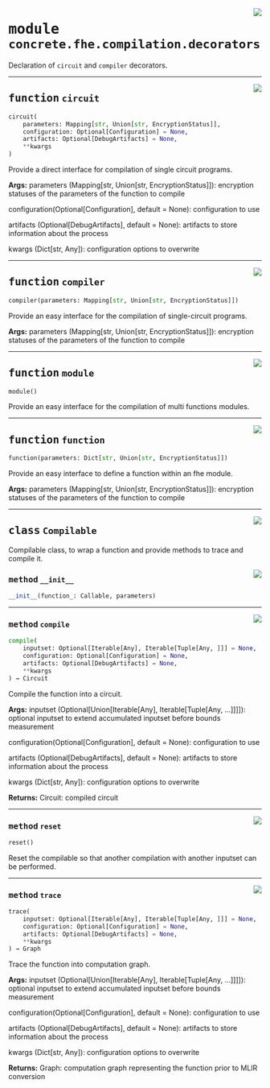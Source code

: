 <!-- markdownlint-disable -->

<a href="../../frontends/concrete-python/concrete/fhe/compilation/decorators.py#L0"><img align="right" style="float:right;" src="https://img.shields.io/badge/-source-cccccc?style=flat-square"></a>

# <kbd>module</kbd> `concrete.fhe.compilation.decorators`
Declaration of `circuit` and `compiler` decorators. 


---

<a href="../../frontends/concrete-python/concrete/fhe/compilation/decorators.py#L22"><img align="right" style="float:right;" src="https://img.shields.io/badge/-source-cccccc?style=flat-square"></a>

## <kbd>function</kbd> `circuit`

```python
circuit(
    parameters: Mapping[str, Union[str, EncryptionStatus]],
    configuration: Optional[Configuration] = None,
    artifacts: Optional[DebugArtifacts] = None,
    **kwargs
)
```

Provide a direct interface for compilation of single circuit programs. 



**Args:**
  parameters (Mapping[str, Union[str, EncryptionStatus]]):  encryption statuses of the parameters of the function to compile 

 configuration(Optional[Configuration], default = None):  configuration to use 

 artifacts (Optional[DebugArtifacts], default = None):  artifacts to store information about the process 

 kwargs (Dict[str, Any]):  configuration options to overwrite 


---

<a href="../../frontends/concrete-python/concrete/fhe/compilation/decorators.py#L168"><img align="right" style="float:right;" src="https://img.shields.io/badge/-source-cccccc?style=flat-square"></a>

## <kbd>function</kbd> `compiler`

```python
compiler(parameters: Mapping[str, Union[str, EncryptionStatus]])
```

Provide an easy interface for the compilation of single-circuit programs. 



**Args:**
  parameters (Mapping[str, Union[str, EncryptionStatus]]):  encryption statuses of the parameters of the function to compile 


---

<a href="../../frontends/concrete-python/concrete/fhe/compilation/decorators.py#L183"><img align="right" style="float:right;" src="https://img.shields.io/badge/-source-cccccc?style=flat-square"></a>

## <kbd>function</kbd> `module`

```python
module()
```

Provide an easy interface for the compilation of multi functions modules. 


---

<a href="../../frontends/concrete-python/concrete/fhe/compilation/decorators.py#L200"><img align="right" style="float:right;" src="https://img.shields.io/badge/-source-cccccc?style=flat-square"></a>

## <kbd>function</kbd> `function`

```python
function(parameters: Dict[str, Union[str, EncryptionStatus]])
```

Provide an easy interface to define a function within an fhe module. 



**Args:**
  parameters (Mapping[str, Union[str, EncryptionStatus]]):  encryption statuses of the parameters of the function to compile 


---

<a href="../../frontends/concrete-python/concrete/fhe/compilation/decorators.py#L82"><img align="right" style="float:right;" src="https://img.shields.io/badge/-source-cccccc?style=flat-square"></a>

## <kbd>class</kbd> `Compilable`
Compilable class, to wrap a function and provide methods to trace and compile it. 

<a href="../../frontends/concrete-python/concrete/fhe/compilation/decorators.py#L90"><img align="right" style="float:right;" src="https://img.shields.io/badge/-source-cccccc?style=flat-square"></a>

### <kbd>method</kbd> `__init__`

```python
__init__(function_: Callable, parameters)
```








---

<a href="../../frontends/concrete-python/concrete/fhe/compilation/decorators.py#L128"><img align="right" style="float:right;" src="https://img.shields.io/badge/-source-cccccc?style=flat-square"></a>

### <kbd>method</kbd> `compile`

```python
compile(
    inputset: Optional[Iterable[Any], Iterable[Tuple[Any, ]]] = None,
    configuration: Optional[Configuration] = None,
    artifacts: Optional[DebugArtifacts] = None,
    **kwargs
) → Circuit
```

Compile the function into a circuit. 



**Args:**
  inputset (Optional[Union[Iterable[Any], Iterable[Tuple[Any, ...]]]]):  optional inputset to extend accumulated inputset before bounds measurement 

 configuration(Optional[Configuration], default = None):  configuration to use 

 artifacts (Optional[DebugArtifacts], default = None):  artifacts to store information about the process 

 kwargs (Dict[str, Any]):  configuration options to overwrite 



**Returns:**
  Circuit:  compiled circuit 

---

<a href="../../frontends/concrete-python/concrete/fhe/compilation/decorators.py#L160"><img align="right" style="float:right;" src="https://img.shields.io/badge/-source-cccccc?style=flat-square"></a>

### <kbd>method</kbd> `reset`

```python
reset()
```

Reset the compilable so that another compilation with another inputset can be performed. 

---

<a href="../../frontends/concrete-python/concrete/fhe/compilation/decorators.py#L98"><img align="right" style="float:right;" src="https://img.shields.io/badge/-source-cccccc?style=flat-square"></a>

### <kbd>method</kbd> `trace`

```python
trace(
    inputset: Optional[Iterable[Any], Iterable[Tuple[Any, ]]] = None,
    configuration: Optional[Configuration] = None,
    artifacts: Optional[DebugArtifacts] = None,
    **kwargs
) → Graph
```

Trace the function into computation graph. 



**Args:**
  inputset (Optional[Union[Iterable[Any], Iterable[Tuple[Any, ...]]]]):  optional inputset to extend accumulated inputset before bounds measurement 

 configuration(Optional[Configuration], default = None):  configuration to use 

 artifacts (Optional[DebugArtifacts], default = None):  artifacts to store information about the process 

 kwargs (Dict[str, Any]):  configuration options to overwrite 



**Returns:**
  Graph:  computation graph representing the function prior to MLIR conversion 


